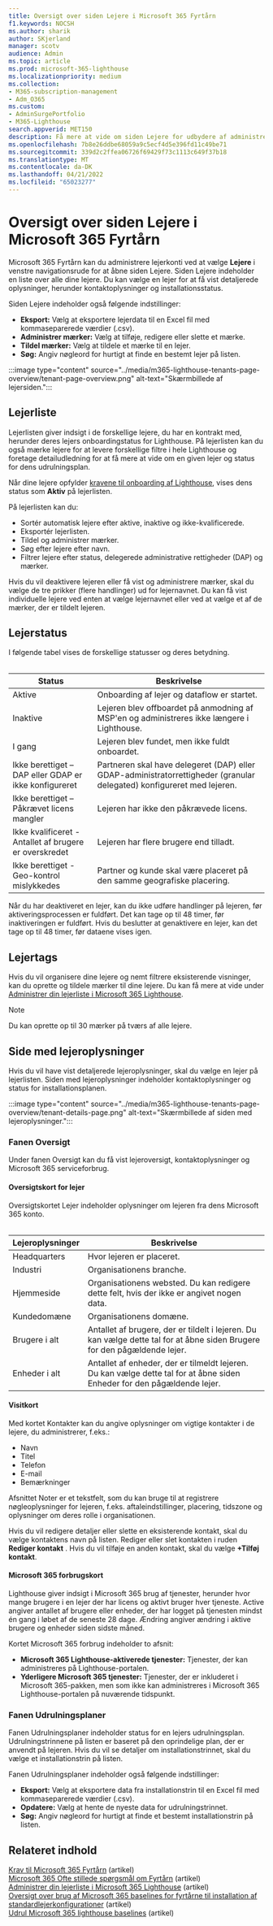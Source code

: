 ```yaml
---
title: Oversigt over siden Lejere i Microsoft 365 Fyrtårn
f1.keywords: NOCSH
ms.author: sharik
author: SKjerland
manager: scotv
audience: Admin
ms.topic: article
ms.prod: microsoft-365-lighthouse
ms.localizationpriority: medium
ms.collection:
- M365-subscription-management
- Adm_O365
ms.custom:
- AdminSurgePortfolio
- M365-Lighthouse
search.appverid: MET150
description: Få mere at vide om siden Lejere for udbydere af administrerede tjenester ved hjælp af Microsoft 365 Lighthouse.
ms.openlocfilehash: 7b8e26ddbe68059a9c5ecf4d5e396fd11c49be71
ms.sourcegitcommit: 339d2c2ffea06726f69429f73c1113c649f37b18
ms.translationtype: MT
ms.contentlocale: da-DK
ms.lasthandoff: 04/21/2022
ms.locfileid: "65023277"
---
```

# <a name="overview-of-the-tenants-page-in-microsoft-365-lighthouse"></a>Oversigt over siden Lejere i Microsoft 365 Fyrtårn

Microsoft 365 Fyrtårn kan du administrere lejerkonti ved at vælge **Lejere** i venstre navigationsrude for at åbne siden Lejere. Siden Lejere indeholder en liste over alle dine lejere. Du kan vælge en lejer for at få vist detaljerede oplysninger, herunder kontaktoplysninger og installationsstatus.

Siden Lejere indeholder også følgende indstillinger:

- **Eksport:** Vælg at eksportere lejerdata til en Excel fil med kommaseparerede værdier (.csv).
- **Administrer mærker:** Vælg at tilføje, redigere eller slette et mærke.
- **Tildel mærker:** Vælg at tildele et mærke til en lejer.
- **Søg:** Angiv nøgleord for hurtigt at finde en bestemt lejer på listen.

:::image type="content" source="../media/m365-lighthouse-tenants-page-overview/tenant-page-overview.png" alt-text="Skærmbillede af lejersiden.":::

## <a name="tenant-list"></a>Lejerliste

Lejerlisten giver indsigt i de forskellige lejere, du har en kontrakt med, herunder deres lejers onboardingstatus for Lighthouse. På lejerlisten kan du også mærke lejere for at levere forskellige filtre i hele Lighthouse og foretage detailudledning for at få mere at vide om en given lejer og status for dens udrulningsplan.

Når dine lejere opfylder [kravene til onboarding af Lighthouse](m365-lighthouse-requirements.md), vises dens status som **Aktiv** på lejerlisten.

På lejerlisten kan du:

- Sortér automatisk lejere efter aktive, inaktive og ikke-kvalificerede.
- Eksportér lejerlisten.
- Tildel og administrer mærker.
- Søg efter lejere efter navn.
- Filtrer lejere efter status, delegerede administrative rettigheder (DAP) og mærker.

Hvis du vil deaktivere lejeren eller få vist og administrere mærker, skal du vælge de tre prikker (flere handlinger) ud for lejernavnet. Du kan få vist individuelle lejere ved enten at vælge lejernavnet eller ved at vælge et af de mærker, der er tildelt lejeren.

## <a name="tenant-status"></a>Lejerstatus

I følgende tabel vises de forskellige statusser og deres betydning.<br><br>

| Status                                   | Beskrivelse                                                                                             |
|------------------------------------------|---------------------------------------------------------------------------------------------------------|
| Aktive                                   | Onboarding af lejer og dataflow er startet.                                                           |
| Inaktive                                 | Lejeren blev offboardet på anmodning af MSP'en og administreres ikke længere i Lighthouse.           |
| I gang                               | Lejeren blev fundet, men ikke fuldt onboardet.                                                              |
| Ikke berettiget – DAP eller GDAP er ikke konfigureret    | Partneren skal have delegeret (DAP) eller GDAP-administratorrettigheder (granular delegated) konfigureret med lejeren. |
| Ikke berettiget – Påkrævet licens mangler | Lejeren har ikke den påkrævede licens.                                                               |
| Ikke kvalificeret - Antallet af brugere er overskredet         | Lejeren har flere brugere end tilladt.                                                                     |
| Ikke berettiget - Geo-kontrol mislykkedes            | Partner og kunde skal være placeret på den samme geografiske placering.                                       |

Når du har deaktiveret en lejer, kan du ikke udføre handlinger på lejeren, før aktiveringsprocessen er fuldført. Det kan tage op til 48 timer, før inaktiveringen er fuldført. Hvis du beslutter at genaktivere en lejer, kan det tage op til 48 timer, før dataene vises igen.

## <a name="tenant-tags"></a>Lejertags

Hvis du vil organisere dine lejere og nemt filtrere eksisterende visninger, kan du oprette og tildele mærker til dine lejere. Du kan få mere at vide under [Administrer din lejerliste i Microsoft 365 Lighthouse](m365-lighthouse-manage-tenant-list.md).

> [!NOTE]
> Du kan oprette op til 30 mærker på tværs af alle lejere.

## <a name="tenant-details-page"></a>Side med lejeroplysninger

Hvis du vil have vist detaljerede lejeroplysninger, skal du vælge en lejer på lejerlisten. Siden med lejeroplysninger indeholder kontaktoplysninger og status for installationsplanen.

:::image type="content" source="../media/m365-lighthouse-tenants-page-overview/tenant-details-page.png" alt-text="Skærmbillede af siden med lejeroplysninger.":::

### <a name="overview-tab"></a>Fanen Oversigt

Under fanen Oversigt kan du få vist lejeroversigt, kontaktoplysninger og Microsoft 365 serviceforbrug.

#### <a name="tenant-overview-card"></a>Oversigtskort for lejer

Oversigtskortet Lejer indeholder oplysninger om lejeren fra dens Microsoft 365 konto.<br><br>

| Lejeroplysninger    | Beskrivelse|
|-----------------------|------------------|
| Headquarters    | Hvor lejeren er placeret.|
| Industri    |Organisationens branche.|
| Hjemmeside    |Organisationens websted. Du kan redigere dette felt, hvis der ikke er angivet nogen data.|
| Kundedomæne    |Organisationens domæne.|
| Brugere i alt    |Antallet af brugere, der er tildelt i lejeren. Du kan vælge dette tal for at åbne siden Brugere for den pågældende lejer.|
| Enheder i alt|Antallet af enheder, der er tilmeldt lejeren. Du kan vælge dette tal for at åbne siden Enheder for den pågældende lejer.|

#### <a name="contacts-card"></a>Visitkort

Med kortet Kontakter kan du angive oplysninger om vigtige kontakter i de lejere, du administrerer, f.eks.:

- Navn
- Titel
- Telefon
- E-mail
- Bemærkninger

Afsnittet Noter er et tekstfelt, som du kan bruge til at registrere nøgleoplysninger for lejeren, f.eks. aftaleindstillinger, placering, tidszone og oplysninger om deres rolle i organisationen.

Hvis du vil redigere detaljer eller slette en eksisterende kontakt, skal du vælge kontaktens navn på listen. Rediger eller slet kontakten i ruden **Rediger kontakt** . Hvis du vil tilføje en anden kontakt, skal du vælge **+Tilføj kontakt**.

#### <a name="microsoft-365-usage-card"></a>Microsoft 365 forbrugskort

Lighthouse giver indsigt i Microsoft 365 brug af tjenester, herunder hvor mange brugere i en lejer der har licens og aktivt bruger hver tjeneste. Active angiver antallet af brugere eller enheder, der har logget på tjenesten mindst én gang i løbet af de seneste 28 dage. Ændring angiver ændring i aktive brugere og enheder siden sidste måned.

Kortet Microsoft 365 forbrug indeholder to afsnit:

- **Microsoft 365 Lighthouse-aktiverede tjenester:** Tjenester, der kan administreres på Lighthouse-portalen.
- **Yderligere Microsoft 365 tjenester:** Tjenester, der er inkluderet i Microsoft 365-pakken, men som ikke kan administreres i Microsoft 365 Lighthouse-portalen på nuværende tidspunkt.

### <a name="deployment-plans-tab"></a>Fanen Udrulningsplaner

Fanen Udrulningsplaner indeholder status for en lejers udrulningsplan. Udrulningstrinnene på listen er baseret på den oprindelige plan, der er anvendt på lejeren. Hvis du vil se detaljer om installationstrinnet, skal du vælge et installationstrin på listen.

Fanen Udrulningsplaner indeholder også følgende indstillinger:

- **Eksport:** Vælg at eksportere data fra installationstrin til en Excel fil med kommaseparerede værdier (.csv).
- **Opdatere:** Vælg at hente de nyeste data for udrulningstrinnet.
- **Søg:** Angiv nøgleord for hurtigt at finde et bestemt installationstrin på listen.

## <a name="related-content"></a>Relateret indhold

[Krav til Microsoft 365 Fyrtårn](m365-lighthouse-requirements.md) (artikel)\
[Microsoft 365 Ofte stillede spørgsmål om Fyrtårn](m365-lighthouse-faq.yml) (artikel)\
[Administrer din lejerliste i Microsoft 365 Lighthouse](m365-lighthouse-manage-tenant-list.md) (artikel)\
[Oversigt over brug af Microsoft 365 baselines for fyrtårne til installation af standardlejerkonfigurationer](m365-lighthouse-deploy-standard-tenant-configurations-overview.md) (artikel)\
[Udrul Microsoft 365 lighthouse baselines](m365-lighthouse-deploy-baselines.md) (artikel)
